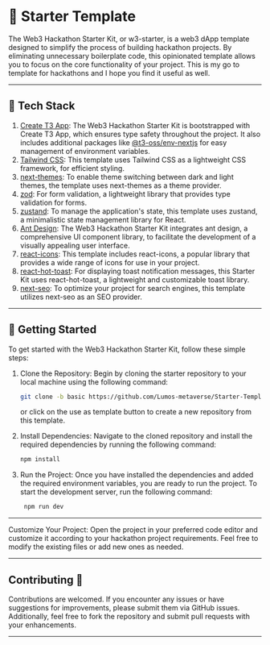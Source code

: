 # 🛫 Starter Template

The Web3 Hackathon Starter Kit, or w3-starter, is a web3 dApp template designed to simplify the process of building hackathon projects. By eliminating unnecessary boilerplate code, this opinionated template allows you to focus on the core functionality of your project. This is my go to template for hackathons and I hope you find it useful as well.

---

## 🧰 Tech Stack

1. [Create T3 App](https://create.t3.gg/): The Web3 Hackathon Starter Kit is bootstrapped with Create T3 App, which ensures type safety throughout the project. It also includes additional packages like [@t3-oss/env-nextjs](https://env.t3.gg/) for easy management of environment variables.
2. [Tailwind CSS](https://tailwindcss.com/): This template uses Tailwind CSS as a lightweight CSS framework, for efficient styling.
3. [next-themes](https://github.com/pacocoursey/next-themes): To enable theme switching between dark and light themes, the template uses next-themes as a theme provider.
4. [zod](https://zod.dev/): For form validation, a lightweight library that provides type validation for forms.
5. [zustand](https://docs.pmnd.rs/zustand/getting-started/introduction): To manage the application's state, this template uses zustand, a minimalistic state management library for React.
6. [Ant Design](https://ant.design/): The Web3 Hackathon Starter Kit integrates ant design, a comprehensive UI component library, to facilitate the development of a visually appealing user interface.
7. [react-icons](https://react-icons.github.io/react-icons): This template includes react-icons, a popular library that provides a wide range of icons for use in your project.
8. [react-hot-toast](https://react-hot-toast.com/): For displaying toast notification messages, this Starter Kit uses react-hot-toast, a lightweight and customizable toast library.
9. [next-seo](https://github.com/garmeeh/next-seo): To optimize your project for search engines, this template utilizes next-seo as an SEO provider.

---

## 🚀 Getting Started

To get started with the Web3 Hackathon Starter Kit, follow these simple steps:

1. Clone the Repository: Begin by cloning the starter repository to your local machine using the following command:

   ```bash
   git clone -b basic https://github.com/Lumos-metaverse/Starter-Template.git
   ```

   or click on the use as template button to create a new repository from this template.

2. Install Dependencies: Navigate to the cloned repository and install the required dependencies by running the following command:
   ```bash
   npm install
   ```
3. Run the Project: Once you have installed the dependencies and added the required environment variables, you are ready to run the project. To start the development server, run the following command:

   ```bash
    npm run dev
   ```

---

Customize Your Project: Open the project in your preferred code editor and customize it according to your hackathon project requirements. Feel free to modify the existing files or add new ones as needed.

---

## Contributing 🤝

Contributions are welcomed. If you encounter any issues or have suggestions for improvements, please submit them via GitHub issues. Additionally, feel free to fork the repository and submit pull requests with your enhancements.

---
